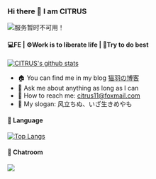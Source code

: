 ###  Hi there 👋 I am CITRUS

<img src="https://count.getloli.com/get/@github.readme" alt="服务暂时不可用！">

####  💻FE  |  ⚙️Work is to liberate life  |  🙂Try to do best

[![CITRUS's github stats](https://github-readme-stats.vercel.app/api?username=citrus-11&show_icons=true&count_private=true&theme=radical)](https://github.com/anuraghazra/github-readme-stats)

- 🏠  You can find me in my blog  [猫羽の博客](https://blog.nekoha.cn) 
- 💬  Ask me about anything as long as I can
- 📮  How to reach me: citrus11@foxmail.com
- 📢  My slogan: 风立ちぬ、いざ生きめやも

####  🔖  Language

[![Top Langs](https://github-readme-stats.vercel.app/api/top-langs/?username=citrus-11&layout=compact)](https://github.com/citrus-11)


####  :sparkling_heart:  Chatroom

<a href="https://chat.getloli.com/room/@citrus-11.github?title=CITRUS-chatroom"><img src="https://chat.getloli.com/room/@citrus-11.github/svg?width=600&height=280&limit=20&theme=light&title=citrus-11@github:%20~&fontSize=13" align="left"></a>
